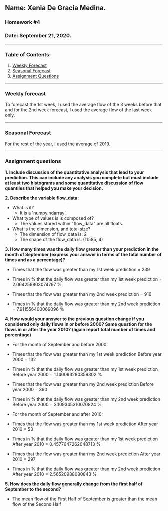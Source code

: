 ## Name: Xenia De Gracia Medina.
### Homework #4
### Date: September 21, 2020.

---
### Table of Contents:
1. [ Weekly Forecast](#weekly)
1. [ Seasonal Forecast](#seasonal)
1. [ Assignment Questions](#questions)

---
<a name="weekly"></a>
### **Weekly forecast**

To forecast the 1st week, I used the average flow of the 3 weeks before that and for the 2nd week forecast, I used the average flow of the last week only.


---
<a name="seasonal"></a>
### **Seasonal Forecast**

For the rest of the year, I used the average of 2019.


---
<a name="questions"></a>
### **Assignment questions**

**1. Include discussion of the quantitative analysis that lead to your prediction. This can include any analysis you complete but must include at least two histograms and some quantitative discussion of flow quantiles that helped you make your decision.**


**2. Describe the variable flow_data:**
- What is it?
  - It is a 'numpy.ndarray'.
- What type of values is is composed of?
  - The values  stored within "flow_data" are all floats.
- What is the dimension, and total size?
  - The dimension of flow_data is: 2
  - The shape of the flow_data is: (11585, 4)


**3. How many times was the daily flow greater than your prediction in the month of September (express your answer in terms of the total number of times and as a percentage)?**

- Times that the flow was greater than my 1st week prediction = 239

- Times in % that the daily flow was greater than my 1st week prediction = 2.064259803074797 %

- Times that the flow was greater than my 2nd week prediction = 916

- Times in % that the daily flow was greater than my 2nd week prediction = 7.911556400069096 %


**4. How would your answer to the previous question change if you considered only daily flows in or before 2000? Same question for the flows in or after the year 2010? (again report total number of times and percentage)**

- For the month of September and before 2000:

- Times that the flow was greater than my 1st week prediction Before year 2000 = 132

- Times in % that the daily flow was greater than my 1st week prediction Before year 2000 = 1.140093280359302 %

- Times that the flow was greater than my 2nd week prediction Before year 2000 = 360

- Times in % that the daily flow was greater than my 2nd week prediction Before year 2000 = 3.109345310070824 %

- For the month of September and after 2010:

- Times that the flow was greater than my 1st week prediction After year 2010 = 53

- Times in % that the daily flow was greater than my 1st week prediction After year 2010 = 0.4577647262048713 %

- Times that the flow was greater than my 2nd week prediction After year 2010 = 297

- Times in % that the daily flow was greater than my 2nd week prediction After year 2010 = 2.56520988080843 %

**5. How does the daily flow generally change from the first half of September to the second?**

- The mean flow of the First Half of September is greater than the mean flow of the Second Half
